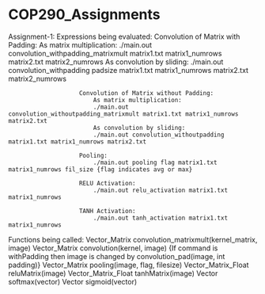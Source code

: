 # COP290_Assignments

Assignment-1: 
Expressions being evaluated:
                        Convolution of Matrix with Padding:
                            As matrix multiplication:
                            ./main.out convolution_withpadding_matrixmult matrix1.txt matrix1_numrows matrix2.txt matrix2_numrows
                            As convolution by sliding:
                            ./main.out convolution_withpadding padsize matrix1.txt matrix1_numrows matrix2.txt matrix2_numrows
                        
                        Convolution of Matrix without Padding:
                            As matrix multiplication:
                            ./main.out convolution_withoutpadding_matrixmult matrix1.txt matrix1_numrows matrix2.txt 
                            As convolution by sliding:
                            ./main.out convolution_withoutpadding matrix1.txt matrix1_numrows matrix2.txt
                        
                        Pooling:
                            ./main.out pooling flag matrix1.txt matrix1_numrows fil_size {flag indicates avg or max}
                        
                        RELU Activation:
                            ./main.out relu_activation matrix1.txt matrix1_numrows
                        
                        TANH Activation:
                            ./main.out tanh_activation matrix1.txt matrix1_numrows
                        
Functions being called: Vector_Matrix convolution_matrixmult(kernel_matrix, image)
                        Vector_Matrix convolution(kernel, image)    {If command is withPadding then image is changed by convolution_pad(image, int padding)}
                        Vector_Matrix pooling(image, flag, filesize)
                        Vector_Matrix_Float reluMatrix(image)
                        Vector_Matrix_Float tanhMatrix(image)
                        Vector softmax(vector)
                        Vector sigmoid(vector)
